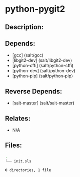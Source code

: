 # python-pygit2

## Description:



## Depends:

  -  [gcc] (salt/gcc)
  -  [libgit2-dev] (salt/libgit2-dev)
  -  [python-cffi] (salt/python-cffi)
  -  [python-dev] (salt/python-dev)
  -  [python-pip] (salt/python-pip)

## Reverse Depends:

  -  [salt-master] (salt/salt-master)

## Relates:

  -  N/A

## Files:

```bash
.
└── init.sls

0 directories, 1 file
```
